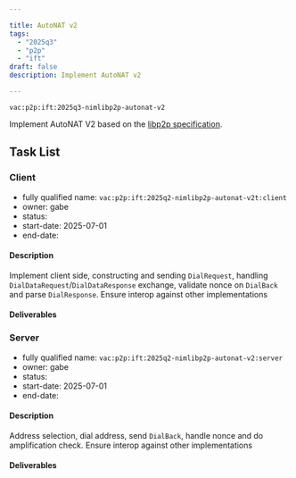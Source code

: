 ```yaml
---

title: AutoNAT v2
tags:
  - "2025q3"
  - "p2p"
  - "ift"
draft: false
description: Implement AutoNAT v2

---
```


`vac:p2p:ift:2025q3-nimlibp2p-autonat-v2`

Implement AutoNAT V2 based on the [libp2p specification](https://github.com/libp2p/specs/blob/master/autonat/autonat-v2.md).

## Task List

### Client

* fully qualified name: `vac:p2p:ift:2025q2-nimlibp2p-autonat-v2t:client`
* owner: gabe
* status:
* start-date: 2025-07-01
* end-date:

#### Description
Implement client side, constructing and sending `DialRequest`, handling `DialDataRequest`/`DialDataResponse` exchange,
validate nonce on `DialBack` and parse `DialResponse`.
Ensure interop against other implementations

#### Deliverables



### Server

* fully qualified name: `vac:p2p:ift:2025q2-nimlibp2p-autonat-v2:server`
* owner: gabe
* status:
* start-date: 2025-07-01
* end-date:

#### Description
Address selection, dial address, send `DialBack`, handle nonce and do amplification check.
Ensure interop against other implementations

#### Deliverables

